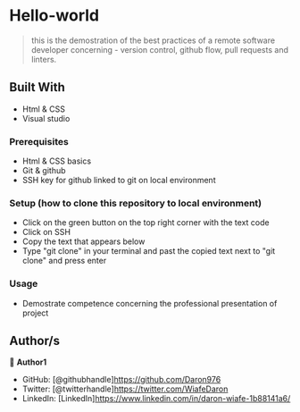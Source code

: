 # Hello-world

> this is the demostration of the best practices of a remote software developer concerning - version control, github flow, pull requests and linters. 


## Built With

- Html & CSS
- Visual studio

### Prerequisites

- Html & CSS basics
- Git & github
- SSH key for github linked to git on local environment


### Setup (how to clone this repository to local environment)

- Click on the green button on the top right corner with the text code
- Click on SSH
- Copy the text that appears below 
- Type "git clone" in your terminal and past the copied text next to "git clone" and press enter

### Usage

- Demostrate competence concerning the professional presentation of project

## Author/s

👤 **Author1**

- GitHub: [@githubhandle]https://github.com/Daron976
- Twitter: [@twitterhandle]https://twitter.com/WiafeDaron
- LinkedIn: [LinkedIn]https://www.linkedin.com/in/daron-wiafe-1b88141a6/
